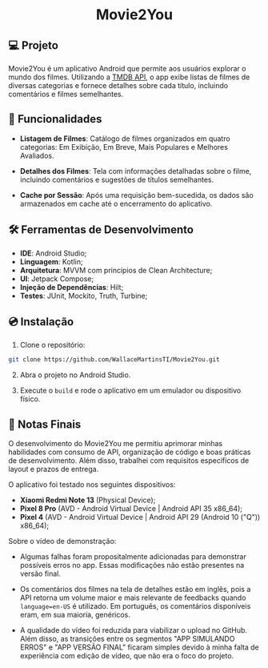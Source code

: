 <h1 align="center">
  <p align="center">Movie2You</p>

## 💻 Projeto

Movie2You é um aplicativo Android que permite aos usuários explorar o mundo dos filmes. Utilizando
a [TMDB API](https://developer.themoviedb.org/docs/getting-started), o app exibe listas de filmes
de diversas categorias e fornece detalhes sobre cada título, incluindo comentários e
filmes semelhantes.

</h1>

## 🚀 Funcionalidades

- **Listagem de Filmes**: Catálogo de filmes organizados em quatro categorias: Em Exibição, 
Em Breve, Mais Populares e Melhores Avaliados.

- **Detalhes dos Filmes**: Tela com informações detalhadas sobre o filme, incluindo comentários e 
sugestões de títulos semelhantes.

- **Cache por Sessão**: Após uma requisição bem-sucedida, os dados são armazenados em cache até o 
encerramento do aplicativo.

## 🛠️ Ferramentas de Desenvolvimento

- **IDE**: Android Studio;
- **Linguagem**: Kotlin;
- **Arquitetura**: MVVM com princípios de Clean Architecture;
- **UI**: Jetpack Compose;
- **Injeção de Dependências**: Hilt;
- **Testes**: JUnit, Mockito, Truth, Turbine;

## 💿 Instalação

1. Clone o repositório:

```bash
git clone https://github.com/WallaceMartinsTI/Movie2You.git
```

2. Abra o projeto no Android Studio.

3. Execute o `build` e rode o aplicativo em um emulador ou dispositivo físico.

## 🧾 Notas Finais

O desenvolvimento do Movie2You me permitiu aprimorar minhas habilidades com consumo de API,
organização de código e boas práticas de desenvolvimento. Além disso, trabalhei com
requisitos específicos de layout e prazos de entrega.

O aplicativo foi testado nos seguintes dispositivos:

- **Xiaomi Redmi Note 13** (Physical Device);
- **Pixel 8 Pro** (AVD - Android Virtual Device | Android API 35 x86_64);
- **Pixel 4** (AVD - Android Virtual Device | Android API 29 (Android 10 ("Q")) x86_64);

Sobre o vídeo de demonstração:

- Algumas falhas foram propositalmente adicionadas para demonstrar possíveis erros no app. Essas
  modificações não estão presentes na versão final.

- Os comentários dos filmes na tela de detalhes estão em inglês, pois a API retorna um volume maior
  e mais relevante de feedbacks quando `language=en-US` é utilizado. Em português, os comentários
  disponíveis eram, em sua maioria, genéricos.

- A qualidade do vídeo foi reduzida para viabilizar o upload no GitHub. Além disso, as transições
  entre os segmentos "APP SIMULANDO ERROS" e "APP VERSÃO FINAL" ficaram simples devido à minha falta
  de experiência com edição de vídeo, que não era o foco do projeto.
